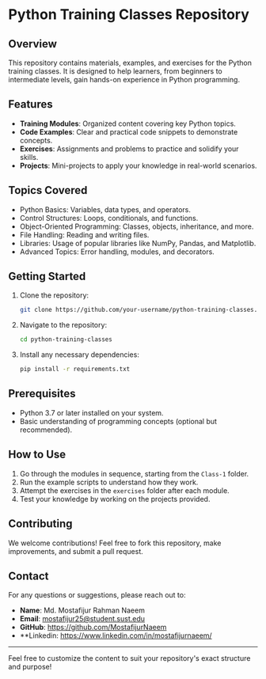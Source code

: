 # Python Training Classes Repository

## Overview
This repository contains materials, examples, and exercises for the Python training classes. It is designed to help learners, from beginners to intermediate levels, gain hands-on experience in Python programming.

## Features
- **Training Modules**: Organized content covering key Python topics.
- **Code Examples**: Clear and practical code snippets to demonstrate concepts.
- **Exercises**: Assignments and problems to practice and solidify your skills.
- **Projects**: Mini-projects to apply your knowledge in real-world scenarios.

## Topics Covered
- Python Basics: Variables, data types, and operators.
- Control Structures: Loops, conditionals, and functions.
- Object-Oriented Programming: Classes, objects, inheritance, and more.
- File Handling: Reading and writing files.
- Libraries: Usage of popular libraries like NumPy, Pandas, and Matplotlib.
- Advanced Topics: Error handling, modules, and decorators.

## Getting Started
1. Clone the repository:
   ```bash
   git clone https://github.com/your-username/python-training-classes.git
   ```
2. Navigate to the repository:
   ```bash
   cd python-training-classes
   ```
3. Install any necessary dependencies:
   ```bash
   pip install -r requirements.txt
   ```

## Prerequisites
- Python 3.7 or later installed on your system.
- Basic understanding of programming concepts (optional but recommended).

## How to Use
1. Go through the modules in sequence, starting from the `Class-1` folder.
2. Run the example scripts to understand how they work.
3. Attempt the exercises in the `exercises` folder after each module.
4. Test your knowledge by working on the projects provided.

## Contributing
We welcome contributions! Feel free to fork this repository, make improvements, and submit a pull request.

## Contact
For any questions or suggestions, please reach out to:
- **Name**: Md. Mostafijur Rahman Naeem
- **Email**: mostafijur25@student.sust.edu
- **GitHub**: https://github.com/MostafijurNaeem
- **Linkedin: https://www.linkedin.com/in/mostafijurnaeem/

---

Feel free to customize the content to suit your repository's exact structure and purpose!

